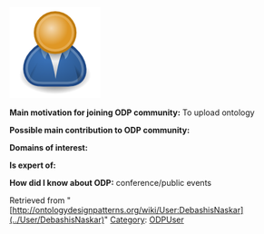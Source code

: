 [![Image:ODPUser.png](../images/a/a6/ODPUser.png)](../Image/ODPUser.png "Image:ODPUser.png")




  





__Main motivation for joining ODP community:__ To upload ontology


__Possible main contribution to ODP community:__


__Domains of interest:__


  



__Is expert of:__


  

__How did I know about ODP:__ conference/public events






Retrieved from "[http://ontologydesignpatterns.org/wiki/User:DebashisNaskar](../User/DebashisNaskar)"
 [Category](http://ontologydesignpatterns.org/wiki/Special:Categories "Special:Categories"): [ODPUser](../Category/ODPUser "Category:ODPUser")